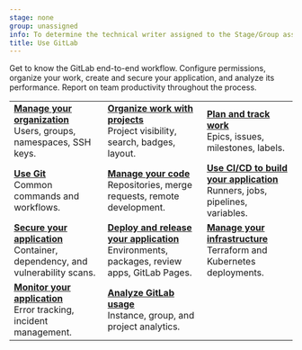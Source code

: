 ```yaml
---
stage: none
group: unassigned
info: To determine the technical writer assigned to the Stage/Group associated with this page, see https://handbook.gitlab.com/handbook/product/ux/technical-writing/#assignments
title: Use GitLab
---
```


Get to know the GitLab end-to-end workflow. Configure permissions,
organize your work, create and secure your application, and analyze its performance. Report on team productivity throughout the process.

| | | |
|--|--|--|
| [**Manage your organization**](../topics/set_up_organization.md)<br>Users, groups, namespaces, SSH keys.| [**Organize work with projects**](project/organize_work_with_projects.md)<br>Project visibility, search, badges, layout.| [**Plan and track work**](../topics/plan_and_track.md)<br>Epics, issues, milestones, labels.|
| [**Use Git**](../topics/git/_index.md)<br>Common commands and workflows. | [**Manage your code**](../topics/manage_code.md)<br>Repositories, merge requests, remote development. | [**Use CI/CD to build your application**](../topics/build_your_application.md)<br>Runners, jobs, pipelines, variables. |
| [**Secure your application**](application_security/secure_your_application.md)<br>Container, dependency, and vulnerability scans. | [**Deploy and release your application**](../topics/release_your_application.md)<br>Environments, packages, review apps, GitLab Pages. | [**Manage your infrastructure**](infrastructure/_index.md)<br>Terraform and Kubernetes deployments. |
| [**Monitor your application**](../operations/_index.md)<br>Error tracking, incident management. | [**Analyze GitLab usage**](analytics/_index.md)<br>Instance, group, and project analytics. | |

